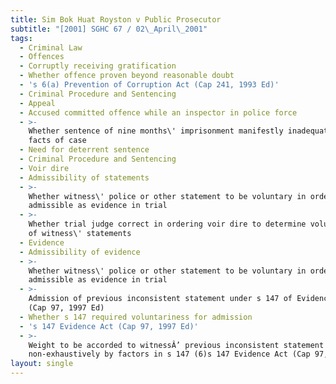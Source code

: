 ```yaml
---
title: Sim Bok Huat Royston v Public Prosecutor
subtitle: "[2001] SGHC 67 / 02\_April\_2001"
tags:
  - Criminal Law
  - Offences
  - Corruptly receiving gratification
  - Whether offence proven beyond reasonable doubt
  - 's 6(a) Prevention of Corruption Act (Cap 241, 1993 Ed)'
  - Criminal Procedure and Sentencing
  - Appeal
  - Accused committed offence while an inspector in police force
  - >-
    Whether sentence of nine months\' imprisonment manifestly inadequate on
    facts of case
  - Need for deterrent sentence
  - Criminal Procedure and Sentencing
  - Voir dire
  - Admissibility of statements
  - >-
    Whether witness\' police or other statement to be voluntary in order to be
    admissible as evidence in trial
  - >-
    Whether trial judge correct in ordering voir dire to determine voluntariness
    of witness\' statements
  - Evidence
  - Admissibility of evidence
  - >-
    Whether witness\' police or other statement to be voluntary in order to be
    admissible as evidence in trial
  - >-
    Admission of previous inconsistent statement under s 147 of Evidence Act
    (Cap 97, 1997 Ed)
  - Whether s 147 required voluntariness for admission
  - 's 147 Evidence Act (Cap 97, 1997 Ed)'
  - >-
    Weight to be accorded to witnessÂ’ previous inconsistent statement governed
    non-exhaustively by factors in s 147 (6)s 147 Evidence Act (Cap 97, 1997 Ed)
layout: single
---
```


